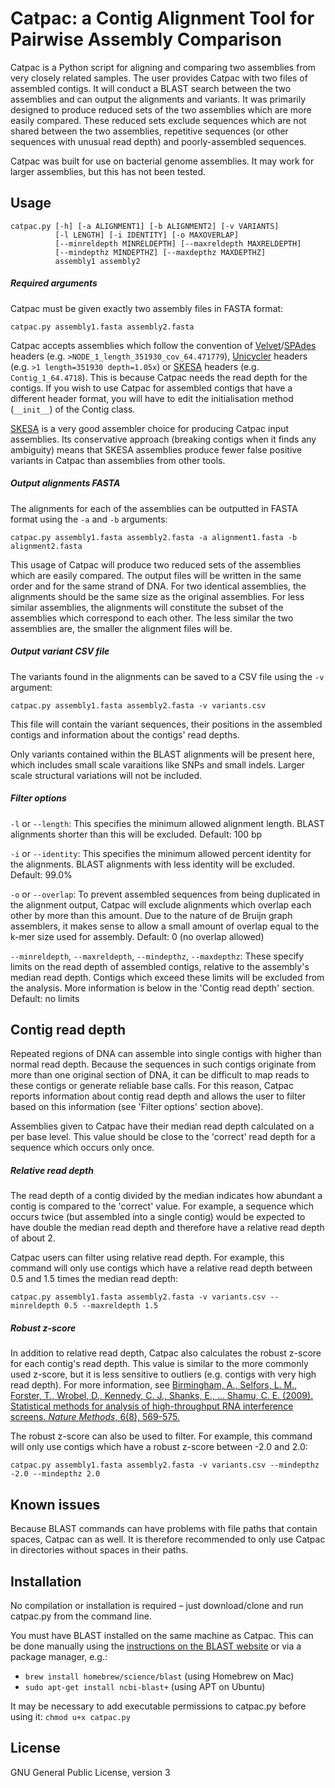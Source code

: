 # Catpac: a Contig Alignment Tool for Pairwise Assembly Comparison

Catpac is a Python script for aligning and comparing two assemblies from very closely related samples.  The user provides Catpac with two files of assembled contigs.  It will conduct a BLAST search between the two assemblies and can output the alignments and variants.  It was primarily designed to produce reduced sets of the two assemblies which are more easily compared.  These reduced sets exclude sequences which are not shared between the two assemblies, repetitive sequences (or other sequences with unusual read depth) and poorly-assembled sequences.

Catpac was built for use on bacterial genome assemblies.  It may work for larger assemblies, but this has not been tested.


## Usage

```
catpac.py [-h] [-a ALIGNMENT1] [-b ALIGNMENT2] [-v VARIANTS]
          [-l LENGTH] [-i IDENTITY] [-o MAXOVERLAP]
          [--minreldepth MINRELDEPTH] [--maxreldepth MAXRELDEPTH]
          [--mindepthz MINDEPTHZ] [--maxdepthz MAXDEPTHZ]
          assembly1 assembly2
```

##### Required arguments

Catpac must be given exactly two assembly files in FASTA format:

`catpac.py assembly1.fasta assembly2.fasta`

Catpac accepts assemblies which follow the convention of [Velvet](https://www.ebi.ac.uk/~zerbino/velvet/)/[SPAdes](http://bioinf.spbau.ru/spades) headers (e.g. `>NODE_1_length_351930_cov_64.471779`), [Unicycler](https://github.com/rrwick/Unicycler) headers (e.g. `>1 length=351930 depth=1.05x`) or [SKESA](https://github.com/ncbi/SKESA) headers (e.g. `Contig_1_64.4718`).  This is because Catpac needs the read depth for the contigs.  If you wish to use Catpac for assembled contigs that have a different header format, you will have to edit the initialisation method (`__init__`) of the Contig class.

[SKESA](https://github.com/ncbi/SKESA) is a very good assembler choice for producing Catpac input assemblies. Its conservative approach (breaking contigs when it finds any ambiguity) means that SKESA assemblies produce fewer false positive variants in Catpac than assemblies from other tools.


##### Output alignments FASTA

The alignments for each of the assemblies can be outputted in FASTA format using the `-a` and `-b` arguments:

`catpac.py assembly1.fasta assembly2.fasta -a alignment1.fasta -b alignment2.fasta`

This usage of Catpac will produce two reduced sets of the assemblies which are easily compared.  The output files will be written in the same order and for the same strand of DNA.  For two identical assemblies, the alignments should be the same size as the original assemblies.  For less similar assemblies, the alignments will constitute the subset of the assemblies which correspond to each other.  The less similar the two assemblies are, the smaller the alignment files will be.


##### Output variant CSV file

The variants found in the alignments can be saved to a CSV file using the `-v` argument:

`catpac.py assembly1.fasta assembly2.fasta -v variants.csv`

This file will contain the variant sequences, their positions in the assembled contigs and information about the contigs' read depths.

Only variants contained within the BLAST alignments will be present here, which includes small scale varaitions like SNPs and small indels.  Larger scale structural variations will not be included.


##### Filter options

`-l` or `--length`: This specifies the minimum allowed alignment length.  BLAST alignments shorter than this will be excluded.  Default: 100 bp

`-i` or `--identity`: This specifies the minimum allowed percent identity for the alignments.  BLAST alignments with less identity will be excluded.  Default: 99.0%

`-o` or `--overlap`: To prevent assembled sequences from being duplicated in the alignment output, Catpac will exclude alignments which overlap each other by more than this amount.  Due to the nature of de Bruijn graph assemblers, it makes sense to allow a small amount of overlap equal to the k-mer size used for assembly.  Default: 0 (no overlap allowed)

`--minreldepth`, `--maxreldepth`, `--mindepthz`, `--maxdepthz`: These specify limits on the read depth of assembled contigs, relative to the assembly's median read depth.  Contigs which exceed these limits will be excluded from the analysis.  More information is below in the 'Contig read depth' section.  Default: no limits


## Contig read depth

Repeated regions of DNA can assemble into single contigs with higher than normal read depth.  Because the sequences in such contigs originate from more than one original section of DNA, it can be difficult to map reads to these contigs or generate reliable base calls.  For this reason, Catpac reports information about contig read depth and allows the user to filter based on this information (see 'Filter options' section above).

Assemblies given to Catpac have their median read depth calculated on a per base level.  This value should be close to the 'correct' read depth for a sequence which occurs only once.

##### Relative read depth

The read depth of a contig divided by the median indicates how abundant a contig is compared to the 'correct' value.  For example, a sequence which occurs twice (but assembled into a single contig) would be expected to have double the median read depth and therefore have a relative read depth of about 2.

Catpac users can filter using relative read depth.  For example, this command will only use contigs which have a relative read depth between 0.5 and 1.5 times the median read depth:

`catpac.py assembly1.fasta assembly2.fasta -v variants.csv --minreldepth 0.5 --maxreldepth 1.5`

##### Robust z-score

In addition to relative read depth, Catpac also calculates the robust z-score for each contig's read depth.  This value is similar to the more commonly used z-score, but it is less sensitive to outliers (e.g. contigs with very high read depth).  For more information, see [Birmingham, A., Selfors, L. M., Forster, T., Wrobel, D., Kennedy, C. J., Shanks, E., ... Shamu, C. E. (2009). Statistical methods for analysis of high-throughput RNA interference screens. _Nature Methods_, 6(8), 569-575.](http://www.ncbi.nlm.nih.gov/pmc/articles/PMC2789971/)

The robust z-score can also be used to filter.  For example, this command will only use contigs which have a robust z-score between -2.0 and 2.0:

`catpac.py assembly1.fasta assembly2.fasta -v variants.csv --mindepthz -2.0 --mindepthz 2.0`


## Known issues

Because BLAST commands can have problems with file paths that contain spaces, Catpac can as well.  It is therefore recommended to only use Catpac in directories without spaces in their paths.

## Installation

No compilation or installation is required – just download/clone and run catpac.py from the command line.

You must have BLAST installed on the same machine as Catpac.  This can be done manually using the [instructions on the BLAST website](http://www.ncbi.nlm.nih.gov/books/NBK279671/) or via a package manager, e.g.:
* `brew install homebrew/science/blast` (using Homebrew on Mac)
* `sudo apt-get install ncbi-blast+` (using APT on Ubuntu)

It may be necessary to add executable permissions to catpac.py before using it:
`chmod u+x catpac.py`

## License

GNU General Public License, version 3
